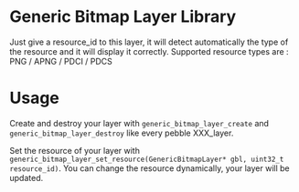 # Generic Bitmap Layer Library

Just give a resource_id to this layer, it will detect automatically the type of the resource and it will display it correctly.
Supported resource types are : PNG / APNG / PDCI / PDCS

# Usage

Create and destroy your layer with `generic_bitmap_layer_create` and `generic_bitmap_layer_destroy` like every pebble XXX_layer.

Set the resource of your layer with `generic_bitmap_layer_set_resource(GenericBitmapLayer* gbl, uint32_t resource_id)`. You can change the resource dynamically, your layer will be updated.

